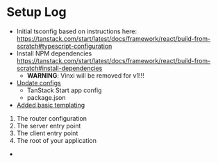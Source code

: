 # Setup Log

- Initial tsconfig based on instructions here: https://tanstack.com/start/latest/docs/framework/react/build-from-scratch#typescript-configuration
- Install NPM dependencies https://tanstack.com/start/latest/docs/framework/react/build-from-scratch#install-dependencies
  - **WARNING**: Vinxi will be removed for v1!!!
- [Update configs](https://tanstack.com/start/latest/docs/framework/react/build-from-scratch#update-configuration-files)
  - TanStack Start app config
  - package.json
- [Added basic templating](https://tanstack.com/start/latest/docs/framework/react/build-from-scratch#update-configuration-files)

1. The router configuration
2. The server entry point
3. The client entry point
4. The root of your application

- 